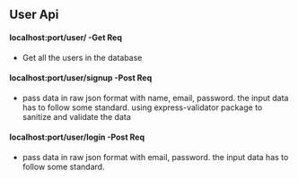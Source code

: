 ## User Api

#### localhost:port/user/ -Get Req

- Get all the users in the database

#### localhost:port/user/signup -Post Req

- pass data in raw json format with name, email, password. the input data has to follow some standard. using express-validator package to sanitize and validate the data

#### localhost:port/user/login -Post Req

- pass data in raw json format with email, password. the input data has to follow some standard.
